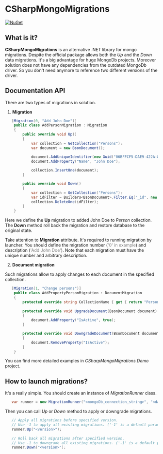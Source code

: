 # CSharpMongoMigrations

[![NuGet](https://img.shields.io/badge/nuget-2.1.0-blue.svg)](https://www.nuget.org/packages/CSharpMongoMigrations/)

## What is it?

**CSharpMongoMigrations** is an alternative .NET library for mongo migrations. Despite the official package allows both the *Up* and the *Down* data migrations. It's a big advantage for huge MongoDb projects. Moreover solution does not have any dependencies from the outdated MongoDb driver. So you don't need anymore to reference two different versions of the driver.


## Documentation API
There are two types of migrations in solution.

1) **Migration**

```csharp
   [Migration(0, "Add John Doe")]
    public class AddPersonMigration : Migration
    {
        public override void Up()
        {
            var collection = GetCollection("Persons");
            var document = new BsonDocument();

            document.AddUniqueIdentifier(new Guid("06BFFCF5-DAE9-422A-85AB-F58DE41E86DA"));
            document.AddProperty("Name", "John Doe");
            
            collection.InsertOne(document);
        }

        public override void Down()
        {
            var collection = GetCollection("Persons");
            var idFilter = Builders<BsonDocument>.Filter.Eq("_id", new Guid("06BFFCF5-DAE9-422A-85AB-F58DE41E86DA"));
            collection.DeleteOne(idFilter);
        }
    }
```

Here we define the **Up** migration to added John Doe to *Person* collection. The **Down** method roll back the migration and restore database to the original state.

Take attention to **Migration** attribute. It's required to running migration by launcher. You should define the migration number (<span style="color:gray">'0' in example</span>) and description (<span style="color:gray">'Add John Doe'</span>).
Note that each migration must have the unique number and arbitrary description.


2) **Document migration**

Such migrations allow to apply changes to each document in the specified collection.
```csharp
   [Migration(1, "Change persons")]
    public class AddPropertyPersonMigration : DocumentMigration
    {
        protected override string CollectionName { get { return "Persons"; } }
               
        protected override void UpgradeDocument(BsonDocument document)
        {
            document.AddProperty("IsActive", true);            
        }

        protected override void DowngradeDocument(BsonDocument document)
        {
            document.RemoveProperty("IsActive");
        }
    }
```

You can find more detailed examples in *CSharpMongoMigrations.Demo* project.


## How to launch migrations?
It's a really simple. You should create an instance of *MigrationRunner* class.

```csharp
   var runner = new MigrationRunner("<mongoDb_connection_string>", "<database_name>", "<location_to_assembly_with_migrations>");
```
Then you can call *Up* or *Down* method to apply or downgrade migrations.

```csharp
   // Apply all migrations before specified version.
   // Use -1 to apply all existing migrations. ('-1' is a default parameter value)
   runner.Up("<version>"); 
   
   // Roll back all migrations after specified version.
   // Use -1 to downgrade all existing migrations. ('-1' is a default parameter value)
   runner.Down("<version>"); 
   
```
